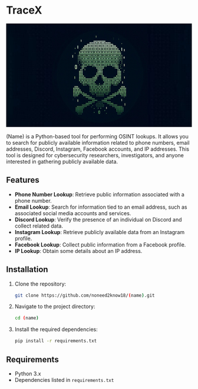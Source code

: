 # TraceX
![Image](./n2kxjonny.jpg)


(Name) is a Python-based tool for performing OSINT lookups. It allows you to search for publicly available information related to phone numbers, email addresses, Discord, Instagram, Facebook accounts, and IP addresses. This tool is designed for cybersecurity researchers, investigators, and anyone interested in gathering publicly available data.

## Features

- **Phone Number Lookup**: Retrieve public information associated with a phone number.
- **Email Lookup**: Search for information tied to an email address, such as associated social media accounts and services.
- **Discord Lookup**: Verify the presence of an individual on Discord and collect related data.
- **Instagram Lookup**: Retrieve publicly available data from an Instagram profile.
- **Facebook Lookup**: Collect public information from a Facebook profile.
- **IP Lookup**: Obtain some details about an IP address.

## Installation

1. Clone the repository:
    ```bash
    git clone https://github.com/noneed2know18/(name).git
    ```
   
2. Navigate to the project directory:
    ```bash
    cd (name)
    ```

3. Install the required dependencies:
    ```bash
    pip install -r requirements.txt
    ```

## Requirements

- Python 3.x
- Dependencies listed in `requirements.txt`
